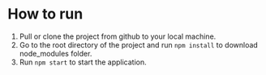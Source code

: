 # How to run

1. Pull or clone the project from github to your local machine.
2. Go to the root directory of the project and run `npm install` to download node_modules folder.
3. Run `npm start` to start the application.
